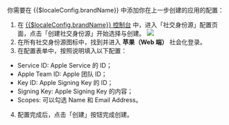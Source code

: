 <IntegrationDetailCard :title="`在 ${$localeConfig.brandName} 填入苹果应用配置`">

你需要在 {{$localeConfig.brandName}} 中添加你在上一步创建的应用的配置：

1. 在 [{{$localeConfig.brandName}} 控制台](https://console.authing.cn) 中，进入「社交身份源」配置页面，点击「创建社交身份源」开始选择与创建。
![](~@imagesZhCn/connections/Add-Social-Connections.png)
2. 在所有社交身份源图标中，找到并进入 **苹果（Web 端）** 社会化登录。
3. 在配置表单中，按照说明填入以下配置：

- Service ID: Apple Service 的 ID；
- Apple Team ID: Apple 团队 ID；
- Key ID: Apple Signing Key 的 ID；
- Signing Key: Apple Signing Key 的内容；
- Scopes: 可以勾选 Name 和 Email Address。

4. 配置完成后，点击「创建」按钮完成创建。

</IntegrationDetailCard>